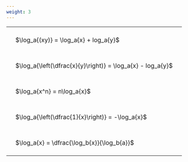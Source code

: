 ```yaml
---
weight: 3
---
```


<style type="text/css">
#T_3f6dd th.col_heading {
  text-align: left;
  font-size: 1em;
}
#T_3f6dd td {
  text-align: left;
  font-size: 1em;
  padding: 1.5em;
}
</style>
<table id="T_3f6dd">
  <thead>
  </thead>
  <tbody>
    <tr>
      <td id="T_3f6dd_row0_col0" class="data row0 col0" >$\log_a{(xy)} = \log_a{x} + log_a{y}$</td>
    </tr>
    <tr>
      <td id="T_3f6dd_row1_col0" class="data row1 col0" >$\log_a{\left(\dfrac{x}{y}\right)} = \log_a{x} - log_a{y}$</td>
    </tr>
    <tr>
      <td id="T_3f6dd_row2_col0" class="data row2 col0" >$\log_a{x^n} = n\log_a{x}$</td>
    </tr>
    <tr>
      <td id="T_3f6dd_row3_col0" class="data row3 col0" >$\log_a{\left(\dfrac{1}{x}\right)} = -\log_a{x}$</td>
    </tr>
    <tr>
      <td id="T_3f6dd_row4_col0" class="data row4 col0" >$\log_a{x} = \dfrac{\log_b{x}}{\log_b{a}}$</td>
    </tr>
  </tbody>
</table>
